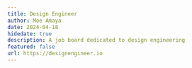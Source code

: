 ```yaml
---
title: Design Engineer
author: Moe Amaya
date: 2024-04-18
hidedate: true
description: A job board dedicated to design engineering
featured: false
url: https://designengineer.io
---
```

